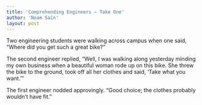```yaml
---
title: 'Comprehending Engineers — Take One'
author: 'Noam Sain'
layout: post
---
```


Two engineering students were walking across campus when one said, “Where did you get such a great bike?”

The second engineer replied, “Well, I was walking along yesterday minding my own business when a beautiful woman rode up on this bike. She threw the bike to the ground, took off all her clothes and said, ‘Take what you want.’”

The first engineer nodded approvingly. “Good choice; the clothes probably wouldn’t have fit.”

